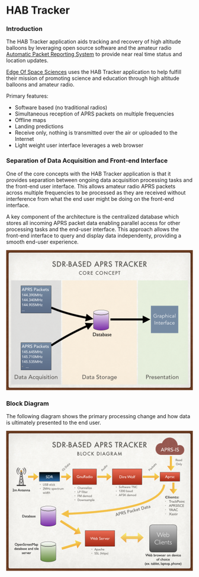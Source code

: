 # HAB Tracker

### Introduction ###

The HAB Tracker application aids tracking and recovery of high altitude balloons by leveraging open source software and the amateur radio 
[Automatic Packet Reporting System](http://www.aprs.org) to provide near real time status and location updates.

[Edge Of Space Sciences](https://www.eoss.org) uses the HAB Tracker application to help fulfill their mission of promoting science and education through high altitude balloons and amateur radio.

Primary features:
 - Software based (no traditional radios)
 - Simultaneous reception of APRS packets on multiple frequencies
 - Offline maps
 - Landing predictions
 - Receive only, nothing is transmitted over the air or uploaded to the Internet
 - Light weight user interface leverages a web browser


### Separation of Data Acquisition and Front-end Interface
One of the core concepts with the HAB Tracker application is that it provides separation between ongoing data acquisition
processing tasks and the front-end user interface.  This allows amateur radio APRS packets across multiple frequencies to 
be processed as they are received without interference from what the end user might be doing on the 
front-end interface. 

A key component of the architecture is the centralized database which stores all incoming APRS packet data enabling 
parallel access for other processing tasks and the end-user interface.  This approach allows the
front-end interface to query and display data independenty, providing a smooth end-user experience.

<img src="images/Core-concept.png" alt="The Core Concept">


### Block Diagram
The following diagram shows the primary processing change and how data is ultimately presented to the end user.

<img src="images/Block-diagram.png" alt="The Block Diagram">
